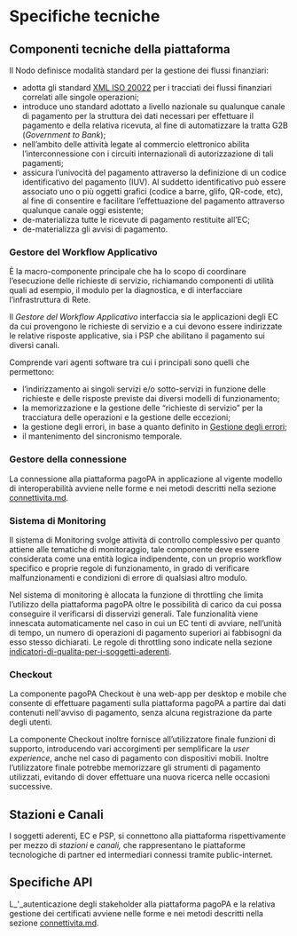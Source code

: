 # Specifiche tecniche

## Componenti tecniche della piattaforma <a href="#_9tvj84ovzht8" id="_9tvj84ovzht8"></a>

Il Nodo definisce modalità standard per la gestione dei flussi finanziari:

* adotta gli standard [XML ISO 20022](https://en.wikipedia.org/wiki/ISO\_20022) per i tracciati dei flussi finanziari correlati alle singole operazioni;
* introduce uno standard adottato a livello nazionale su qualunque canale di pagamento per la struttura dei dati necessari per effettuare il pagamento e della relativa ricevuta, al fine di automatizzare la tratta G2B (_Government to Bank_);
* nell’ambito delle attività legate al commercio elettronico abilita l’interconnessione con i circuiti internazionali di autorizzazione di tali pagamenti;
* assicura l’univocità del pagamento attraverso la definizione di un codice identificativo del pagamento (IUV). Al suddetto identificativo può essere associato uno o più oggetti grafici (codice a barre, glifo, QR-code, etc), al fine di consentire e facilitare l’effettuazione del pagamento attraverso qualunque canale oggi esistente;
* de-materializza tutte le ricevute di pagamento restituite all’EC;
* de-materializza gli avvisi di pagamento.

### Gestore del Workflow Applicativo

È la macro-componente principale che ha lo scopo di coordinare l’esecuzione delle richieste di servizio, richiamando componenti di utilità quali ad esempio, il modulo per la diagnostica, e di interfacciare l’infrastruttura di Rete.

Il _Gestore del Workflow Applicativo_ interfaccia sia le applicazioni degli EC da cui provengono le richieste di servizio e a cui devono essere indirizzate le relative risposte applicative, sia i PSP che abilitano il pagamento sui diversi canali.

Comprende vari agenti software tra cui i principali sono quelli che permettono:

* l’indirizzamento ai singoli servizi e/o sotto-servizi in funzione delle richieste e delle risposte previste dai diversi modelli di funzionamento;
* la memorizzazione e la gestione delle “richieste di servizio” per la tracciatura delle operazioni e la gestione delle eccezioni;
* la gestione degli errori, in base a quanto definito in [Gestione degli errori](http://localhost:5000/o/KXYtsf32WSKm6ga638R3/s/mU2qgiLV1G3m9z1VjAOc/ "mention");
* il mantenimento del sincronismo temporale.

### Gestore della connessione

La connessione alla piattaforma pagoPA in applicazione al vigente modello di interoperabilità avviene nelle forme e nei metodi descritti nella sezione [connettivita.md](../appendici/connettivita.md "mention").

### Sistema di Monitoring

Il sistema di Monitoring svolge attività di controllo complessivo per quanto attiene alle tematiche di monitoraggio, tale componente deve essere considerata come una entità logica indipendente, con un proprio workflow specifico e proprie regole di funzionamento, in grado di verificare malfunzionamenti e condizioni di errore di qualsiasi altro modulo.&#x20;

Nel sistema di monitoring è allocata la funzione di throttling che limita l’utilizzo della piattaforma pagoPA oltre le possibilità di carico da cui possa conseguire il verificarsi di disservizi generali. Tale funzionalità viene innescata automaticamente nel caso in cui un EC tenti di avviare, nell’unità di tempo, un numero di operazioni di pagamento superiori ai fabbisogni da esso stesso dichiarati. Le regole di throttling sono indicate nella sezione [indicatori-di-qualita-per-i-soggetti-aderenti](../appendici/indicatori-di-qualita-per-i-soggetti-aderenti/ "mention").

### Checkout

La componente pagoPA Checkout è una web-app per desktop e mobile che consente di effettuare pagamenti sulla piattaforma pagoPA a partire dai dati contenuti nell'avviso di pagamento, senza alcuna registrazione da parte degli utenti.

La componente Checkout inoltre fornisce all’utilizzatore finale funzioni di supporto, introducendo vari accorgimenti per semplificare la _user experience_, anche nel caso di pagamento con dispositivi mobili. Inoltre l’utilizzatore finale potrebbe memorizzare gli strumenti di pagamento utilizzati, evitando di dover effettuare una nuova ricerca nelle occasioni successive.

## Stazioni e Canali <a href="#_wsod245r31gy" id="_wsod245r31gy"></a>

I soggetti aderenti, EC e PSP, si connettono alla piattaforma rispettivamente per mezzo di _stazioni_ e _canali,_ che rappresentano le piattaforme tecnologiche di partner ed intermediari connessi tramite public-internet.

## Specifiche API

L_'_autenticazione degli stakeholder alla piattaforma pagoPA e la relativa gestione dei certificati avviene nelle forme e nei metodi descritti nella sezione [connettivita.md](../appendici/connettivita.md "mention").
